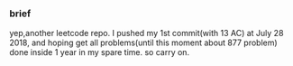 ### brief

yep,another leetcode repo. I pushed my 1st commit(with 13 AC) at July 28 2018,
and hoping get all problems(until this moment about 877 problem) done inside 1
year in my spare time.
so carry on.

